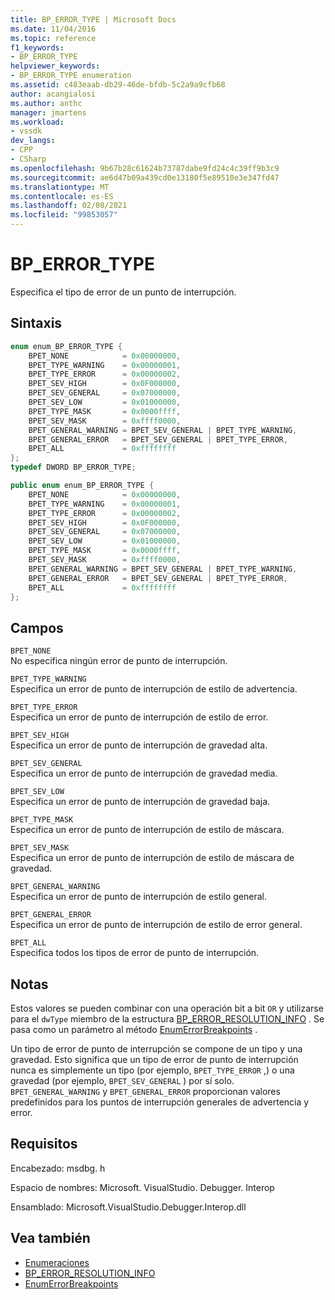 ```yaml
---
title: BP_ERROR_TYPE | Microsoft Docs
ms.date: 11/04/2016
ms.topic: reference
f1_keywords:
- BP_ERROR_TYPE
helpviewer_keywords:
- BP_ERROR_TYPE enumeration
ms.assetid: c483eaab-db29-46de-bfdb-5c2a9a9cfb68
author: acangialosi
ms.author: anthc
manager: jmartens
ms.workload:
- vssdk
dev_langs:
- CPP
- CSharp
ms.openlocfilehash: 9b67b28c61624b73787dabe9fd24c4c39ff9b3c9
ms.sourcegitcommit: ae6d47b09a439cd0e13180f5e89510e3e347fd47
ms.translationtype: MT
ms.contentlocale: es-ES
ms.lasthandoff: 02/08/2021
ms.locfileid: "99853057"
---
```

# <a name="bp_error_type"></a>BP_ERROR_TYPE
Especifica el tipo de error de un punto de interrupción.

## <a name="syntax"></a>Sintaxis

```cpp
enum enum_BP_ERROR_TYPE {
    BPET_NONE            = 0x00000000,
    BPET_TYPE_WARNING    = 0x00000001,
    BPET_TYPE_ERROR      = 0x00000002,
    BPET_SEV_HIGH        = 0x0F000000,
    BPET_SEV_GENERAL     = 0x07000000,
    BPET_SEV_LOW         = 0x01000000,
    BPET_TYPE_MASK       = 0x0000ffff,
    BPET_SEV_MASK        = 0xffff0000,
    BPET_GENERAL_WARNING = BPET_SEV_GENERAL | BPET_TYPE_WARNING,
    BPET_GENERAL_ERROR   = BPET_SEV_GENERAL | BPET_TYPE_ERROR,
    BPET_ALL             = 0xffffffff
};
typedef DWORD BP_ERROR_TYPE;
```

```csharp
public enum enum_BP_ERROR_TYPE {
    BPET_NONE            = 0x00000000,
    BPET_TYPE_WARNING    = 0x00000001,
    BPET_TYPE_ERROR      = 0x00000002,
    BPET_SEV_HIGH        = 0x0F000000,
    BPET_SEV_GENERAL     = 0x07000000,
    BPET_SEV_LOW         = 0x01000000,
    BPET_TYPE_MASK       = 0x0000ffff,
    BPET_SEV_MASK        = 0xffff0000,
    BPET_GENERAL_WARNING = BPET_SEV_GENERAL | BPET_TYPE_WARNING,
    BPET_GENERAL_ERROR   = BPET_SEV_GENERAL | BPET_TYPE_ERROR,
    BPET_ALL             = 0xffffffff
};
```

## <a name="fields"></a>Campos
`BPET_NONE`\
No especifica ningún error de punto de interrupción.

`BPET_TYPE_WARNING`\
Especifica un error de punto de interrupción de estilo de advertencia.

`BPET_TYPE_ERROR`\
Especifica un error de punto de interrupción de estilo de error.

`BPET_SEV_HIGH`\
Especifica un error de punto de interrupción de gravedad alta.

`BPET_SEV_GENERAL`\
Especifica un error de punto de interrupción de gravedad media.

`BPET_SEV_LOW`\
Especifica un error de punto de interrupción de gravedad baja.

`BPET_TYPE_MASK`\
Especifica un error de punto de interrupción de estilo de máscara.

`BPET_SEV_MASK`\
Especifica un error de punto de interrupción de estilo de máscara de gravedad.

`BPET_GENERAL_WARNING`\
Especifica un error de punto de interrupción de estilo general.

`BPET_GENERAL_ERROR`\
Especifica un error de punto de interrupción de estilo de error general.

`BPET_ALL`\
Especifica todos los tipos de error de punto de interrupción.

## <a name="remarks"></a>Notas
Estos valores se pueden combinar con una operación bit a bit `OR` y utilizarse para el `dwType` miembro de la estructura [BP_ERROR_RESOLUTION_INFO](../../../extensibility/debugger/reference/bp-error-resolution-info.md) . Se pasa como un parámetro al método [EnumErrorBreakpoints](../../../extensibility/debugger/reference/idebugpendingbreakpoint2-enumerrorbreakpoints.md) .

Un tipo de error de punto de interrupción se compone de un tipo y una gravedad. Esto significa que un tipo de error de punto de interrupción nunca es simplemente un tipo (por ejemplo, `BPET_TYPE_ERROR` ,) o una gravedad (por ejemplo, `BPET_SEV_GENERAL` ) por sí solo. `BPET_GENERAL_WARNING` y `BPET_GENERAL_ERROR` proporcionan valores predefinidos para los puntos de interrupción generales de advertencia y error.

## <a name="requirements"></a>Requisitos
Encabezado: msdbg. h

Espacio de nombres: Microsoft. VisualStudio. Debugger. Interop

Ensamblado: Microsoft.VisualStudio.Debugger.Interop.dll

## <a name="see-also"></a>Vea también
- [Enumeraciones](../../../extensibility/debugger/reference/enumerations-visual-studio-debugging.md)
- [BP_ERROR_RESOLUTION_INFO](../../../extensibility/debugger/reference/bp-error-resolution-info.md)
- [EnumErrorBreakpoints](../../../extensibility/debugger/reference/idebugpendingbreakpoint2-enumerrorbreakpoints.md)
